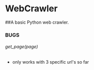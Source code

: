 # WebCrawler
##A basic Python web crawler.


### BUGS
###### get_page(page)
- only works with 3 specific url's so far
 
